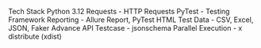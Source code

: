 Tech Stack
Python 3.12
Requests - HTTP Requests
PyTest - Testing Framework
Reporting - Allure Report, PyTest HTML
Test Data - CSV, Excel, JSON, Faker
Advance API Testcase - jsonschema
Parallel Execution - x distribute (xdist)